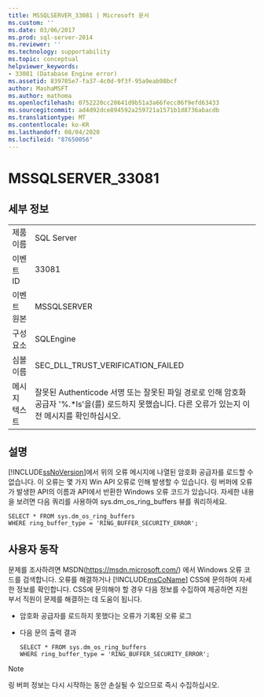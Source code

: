 ```yaml
---
title: MSSQLSERVER_33081 | Microsoft 문서
ms.custom: ''
ms.date: 03/06/2017
ms.prod: sql-server-2014
ms.reviewer: ''
ms.technology: supportability
ms.topic: conceptual
helpviewer_keywords:
- 33081 (Database Engine error)
ms.assetid: 839705e7-fa37-4c0d-9f3f-95a9eab98bcf
author: MashaMSFT
ms.author: mathoma
ms.openlocfilehash: 0752220cc20641d9b51a3a66fecc86f9efd63433
ms.sourcegitcommit: ad4d92dce894592a259721a1571b1d8736abacdb
ms.translationtype: MT
ms.contentlocale: ko-KR
ms.lasthandoff: 08/04/2020
ms.locfileid: "87650056"
---
```

# <a name="mssqlserver_33081"></a>MSSQLSERVER_33081
    
## <a name="details"></a>세부 정보  
  
|||  
|-|-|  
|제품 이름|SQL Server|  
|이벤트 ID|33081|  
|이벤트 원본|MSSQLSERVER|  
|구성 요소|SQLEngine|  
|심볼 이름|SEC_DLL_TRUST_VERIFICATION_FAILED|  
|메시지 텍스트|잘못된 Authenticode 서명 또는 잘못된 파일 경로로 인해 암호화 공급자 '%.*ls'을(를) 로드하지 못했습니다.  다른 오류가 있는지 이전 메시지를 확인하십시오.|  
  
## <a name="explanation"></a>설명  
 [!INCLUDE[ssNoVersion](../../includes/ssnoversion-md.md)]에서 위의 오류 메시지에 나열된 암호화 공급자를 로드할 수 없습니다. 이 오류는 몇 가지 Win API 오류로 인해 발생할 수 있습니다. 링 버퍼에 오류가 발생한 API의 이름과 API에서 반환한 Windows 오류 코드가 있습니다. 자세한 내용을 보려면 다음 쿼리를 사용하여 sys.dm_os_ring_buffers 뷰를 쿼리하세요.  
  
```  
SELECT * FROM sys.dm_os_ring_buffers   
WHERE ring_buffer_type = 'RING_BUFFER_SECURITY_ERROR';  
```  
  
## <a name="user-action"></a>사용자 동작  
 문제를 조사하려면 MSDN(https://msdn.microsoft.com/) 에서 Windows 오류 코드를 검색합니다. 오류를 해결하거나 [!INCLUDE[msCoName](../../includes/msconame-md.md)] CSS에 문의하여 자세한 정보를 확인합니다. CSS에 문의해야 할 경우 다음 정보를 수집하여 제공하면 지원 부서 직원이 문제를 해결하는 데 도움이 됩니다.  
  
-   암호화 공급자를 로드하지 못했다는 오류가 기록된 오류 로그  
  
-   다음 문의 출력 결과  
  
    ```  
    SELECT * FROM sys.dm_os_ring_buffers   
    WHERE ring_buffer_type = 'RING_BUFFER_SECURITY_ERROR';  
    ```  
  
> [!NOTE]  
>  링 버퍼 정보는 다시 시작하는 동안 손실될 수 있으므로 즉시 수집하십시오.  
  
  
